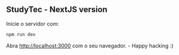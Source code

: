 ## StudyTec - NextJS version

Inicie o servidor com:

```bash
npm run dev
```

Abra [http://localhost:3000](http://localhost:3000) com o seu navegador. - Happy hacking :)
